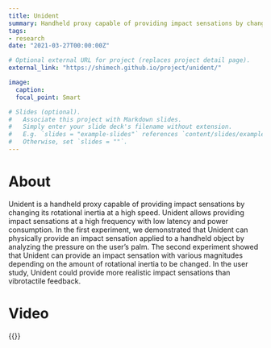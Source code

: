 ```yaml
---
title: Unident
summary: Handheld proxy capable of providing impact sensations by changing its rotational inertia at a high speed.
tags:
- research
date: "2021-03-27T00:00:00Z"

# Optional external URL for project (replaces project detail page).
external_link: "https://shimech.github.io/project/unident/"

image:
  caption: 
  focal_point: Smart

# Slides (optional).
#   Associate this project with Markdown slides.
#   Simply enter your slide deck's filename without extension.
#   E.g. `slides = "example-slides"` references `content/slides/example-slides.md`.
#   Otherwise, set `slides = ""`.
---
```


# About
Unident is a handheld proxy capable of providing impact sensations by changing its rotational inertia at a high speed. Unident allows providing impact sensations at a high frequency with low latency and power consumption. In the first experiment, we demonstrated that Unident can physically provide an impact sensation applied to a handheld object by analyzing the pressure on the user’s palm. The second experiment showed that Unident can provide an impact sensation with various magnitudes depending on the amount of rotational inertia to be changed. In the user study, Unident could provide more realistic impact sensations than vibrotactile feedback.

# Video
{{<youtube bNRKsab2y6c>}}